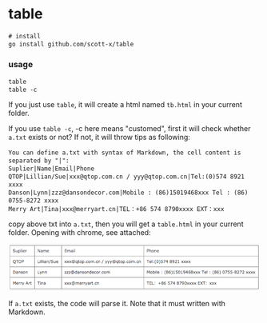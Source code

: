 # table
```
# install
go install github.com/scott-x/table
```
### usage
```
table
table -c
```
If you just use `table`, it will create a html named `tb.html` in your current folder.

If you use `table -c`, -c here means "customed", first it will check whether `a.txt` exists or not? If not, it will throw tips as following:

```
You can define a.txt with syntax of Markdown, the cell content is separated by "|":
Suplier|Name|Email|Phone
QTOP|Lillian/Sue|xxx@qtop.com.cn / yyy@qtop.com.cn|Tel:(0)574 8921 xxxx
Danson|Lynn|zzz@dansondecor.com|Mobile : (86)15019468xxx Tel : (86) 0755-8272 xxxx
Merry Art|Tina|xxx@merryart.cn|TEL：+86 574 8790xxxx EXT：xxx
```
copy above txt into `a.txt`, then you will get a `table.html` in your current folder. Opening with chrome, see attached:

![](imgs/1.png)

If `a.txt` exists, the code will parse it. Note that it must written with Markdown.